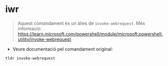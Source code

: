 # iwr

> Aquest comandament és un àlies de `invoke-webrequest`.
> Més informació: <https://learn.microsoft.com/powershell/module/microsoft.powershell.utility/invoke-webrequest>.

- Veure documentació pel comandament original:

`tldr invoke-webrequest`
